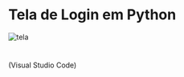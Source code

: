 # Tela de Login em Python
![tela](https://user-images.githubusercontent.com/131272842/233146293-5fc00a82-2311-454f-bd78-3f64d9499e30.png)
#
(Visual Studio Code)
